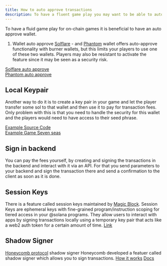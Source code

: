 ```yaml
---
title: How to auto approve transactions
description: To have a fluent game play you may want to be able to auto approve transactions
---
```



To have a fluid game play for on-chain games it is beneficial to have an auto approve wallet.

1. Wallet auto approve
[Solflare](https://solflare.com/) -  and [Phantom](https://phantom.app/) wallet offers auto-approve functionality with burner wallets, but this limits your players to use one of these two wallets. Players may also be resistant to activate the feature since it may be seen as a security risk.

[Solflare auto approve](https://twitter.com/solflare_wallet/status/1625950688709644324)<br />
[Phantom auto approve](https://phantom.app/learn/blog/auto-confirm)

## Local Keypair
Another way to do it is to create a key pair in your game and let the player transfer some sol to that wallet and then use it to pay for transaction fees. Only problem with this is that you need to handle the security for this wallet and the players would need to have access to their seed phrase.

[Example Source Code](https://github.com/solana-developers/solana-game-examples/blob/main/seven-seas/unity/Assets/SolPlay/Scripts/Services/WalletHolderService.cs)<br />
[Example Game Seven seas](https://solplay.de/sevenseas/)<br />

## Sign in backend
You can pay the fees yourself, by creating and signing the transactions in the backend and interact with it via an API. For that you send parameters to your backend and sign the transaction there and send a confirmation to the client as soon as it is done.

## Session Keys
There is a feature called session keys maintained by [Magic Block](https://www.magicblock.gg/). Session Keys are ephemeral keys with fine-grained program/instruction scoping for tiered access in your @solana programs.
They allow users to interact with apps by signing transactions locally using a temporary key pair that acts like a web2 auth token for a certain amount of time.
[Link](https://docs.magicblock.gg/Onboarding/Session%20Keys/how-do-session-keys-work)

## Shadow Signer
[Honeycomb protocol](https://twitter.com/honeycomb_prtcl) shadow signer 
Honeycomb developed a featuer called shadow signer which allows you to sign transactions.
[How it works](https://twitter.com/honeycomb_prtcl/status/1777807635795919038)
[Docs](https://docs.honeycombprotocol.com/services/)